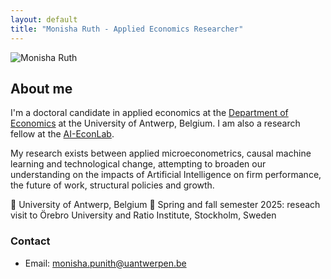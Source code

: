 ```yaml
---
layout: default
title: "Monisha Ruth - Applied Economics Researcher"
---
```

<div class="intro-container">
    <img src="{{ '/assets/profile.jpg' | relative_url }}" alt="Monisha Ruth">
    <div class="bio-content">
        <h2>About me</h2>
        <p>
            I'm a doctoral candidate in applied economics at the <a href="https://www.uantwerpen.be/en/staff/monisha-punith_24540/">Department of Economics</a> at the University of Antwerp, Belgium. I am also a research fellow at the <a href="https://www.ai-econlab.com/people">AI-EconLab</a>.
        </p>
        <p>
            My research exists between applied microeconometrics, causal machine learning and technological change, attempting to broaden our understanding on the impacts of Artificial Intelligence on firm performance, the future of work, structural policies and growth.
        </p>
        <div class="line-with-pin">
            <span>📍 University of Antwerp, Belgium </span>
           <span>📍 Spring and fall semester 2025: reseach visit to Örebro University and Ratio Institute, Stockholm, Sweden </span>
        </div>
        <h3>Contact</h3>
        <ul class="contact-info">
            <li>Email: <a href="mailto:monisha.punith@uantwerpen.be">monisha.punith@uantwerpen.be</a></li>
        </ul>
    </div>
</div>
